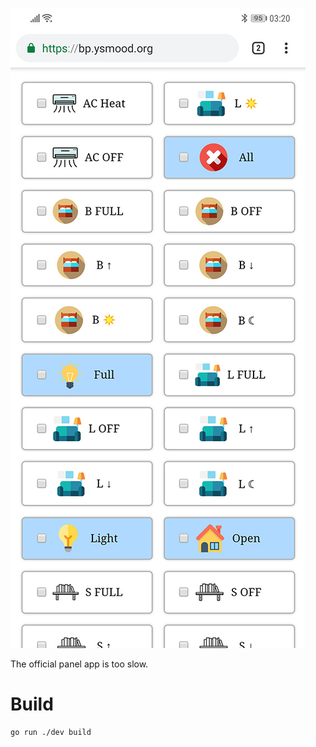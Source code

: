 ![screenshot](./dev/screenshot.jpg)

The official panel app is too slow.

# Build

```bash
go run ./dev build
```